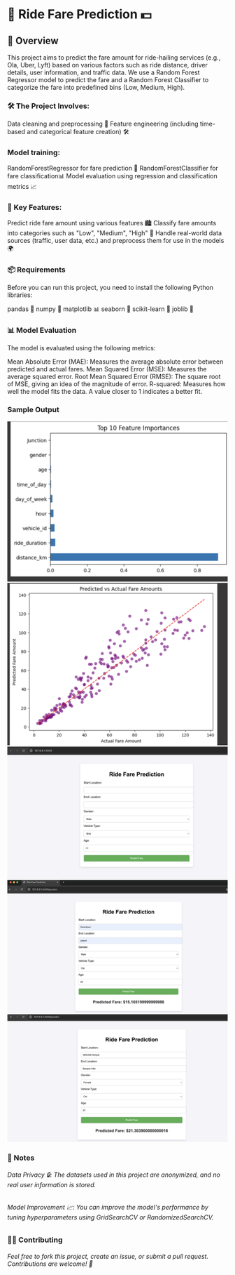 # 🚗 Ride Fare Prediction 💵

## 📖 Overview

This project aims to predict the fare amount for ride-hailing services (e.g., Ola, Uber, Lyft) based on various factors such as ride distance, driver details, user information, and traffic data. We use a Random Forest Regressor model to predict the fare and a Random Forest Classifier to categorize the fare into predefined bins (Low, Medium, High).

### 🛠️ The Project Involves:

Data cleaning and preprocessing 🧹
Feature engineering (including time-based and categorical feature creation) 🛠️

### Model training:

RandomForestRegressor for fare prediction 🎯
RandomForestClassifier for fare classification📊
Model evaluation using regression and classification metrics 📈

### 🔑 Key Features:

Predict ride fare amount using various features 🏙️
Classify fare amounts into categories such as "Low", "Medium", "High" 🚦
Handle real-world data sources (traffic, user data, etc.) and preprocess them for use in the models 🌍

### 📦 Requirements

Before you can run this project, you need to install the following Python libraries:

pandas 🐼
numpy 🔢
matplotlib 📊
seaborn 🦜
scikit-learn 🔧
joblib 💾

### 📊 Model Evaluation

The model is evaluated using the following metrics:

Mean Absolute Error (MAE): Measures the average absolute error between predicted and actual fares.
Mean Squared Error (MSE): Measures the average squared error.
Root Mean Squared Error (RMSE): The square root of MSE, giving an idea of the magnitude of error.
R-squared: Measures how well the model fits the data. A value closer to 1 indicates a better fit.

### Sample Output
![Model Evaluation](static/screenshots/1.png)
![Model Evaluation](static/screenshots/2.png)
![Model Evaluation](static/screenshots/3.png)
![Model Evaluation](static/screenshots/4.png)
![Model Evaluation](static/screenshots/5.png)



### 📝 Notes

###### Data Privacy 🔒: The datasets used in this project are anonymized, and no real user information is stored.

###### Model Improvement 📈: You can improve the model's performance by tuning hyperparameters using GridSearchCV or RandomizedSearchCV.

### 🧑‍💻 Contributing

###### Feel free to fork this project, create an issue, or submit a pull request. Contributions are welcome! 🚀